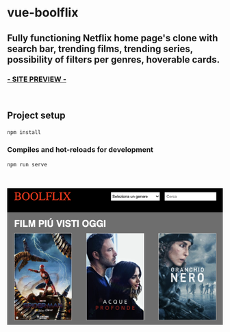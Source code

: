 # vue-boolflix

## Fully functioning Netflix home page's clone with search bar, trending films, trending series, possibility of filters per genres, hoverable cards.

### <a href="https://vue-boolflix.web.app" target="_blank">- SITE PREVIEW -</a> 

<br>

## Project setup
```
npm install
```

### Compiles and hot-reloads for development
```
npm run serve
```
<br>
<br>
<img src="./src/assets/img/vue-boolflix-img.png">
